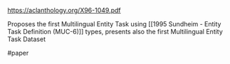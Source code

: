 https://aclanthology.org/X96-1049.pdf

Proposes the first Multilingual Entity Task using  [[1995 Sundheim - Entity Task Definition (MUC-6)]] types, presents also the first Multilingual Entity Task Dataset 

#paper 